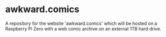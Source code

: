# awkward.comics
A repository for the website 'awkward.comics' which will be hosted on a Raspberry Pi Zero with a web comic archive on an external 1TB hard drive.
